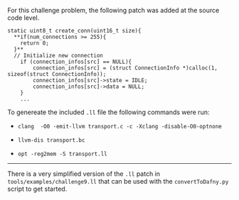 For this challenge problem, the following patch was added at the source code level. 

```
static uint8_t create_conn(uint16_t size){
  **if(num_connections >= 255){
    return 0;
  }**
  // Initialize new connection                                                                                                                                       
    if (connection_infos[src] == NULL){
        connection_infos[src] = (struct ConnectionInfo *)calloc(1, sizeof(struct ConnectionInfo));
        connection_infos[src]->state = IDLE;
        connection_infos[src]->data = NULL;
    }
    ...
```

To genereate the included `.ll` file the following commands were run:

* `clang  -O0 -emit-llvm transport.c -c -Xclang -disable-O0-optnone`

* `llvm-dis transport.bc`

* `opt -reg2mem -S transport.ll`

---

There is a very simplified version of the `.ll` patch in `tools/examples/challenge9.ll` that can be used with the `convertToDafny.py` script to get started.


